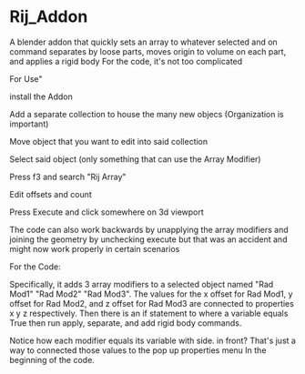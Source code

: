 # Rij_Addon
A blender addon that quickly sets an array to whatever selected and on command separates by loose parts, moves origin to volume on each part, and applies a rigid body
For the code, it's not too complicated 

For Use"

  install the Addon
  
  Add a separate collection to house the many new objecs (Organization is important)
  
  Move object that you want to edit into said collection
 
  Select said object (only something that can use the Array Modifier)

  Press f3 and search "Rij Array"

  Edit offsets and count

  Press Execute and click somewhere on 3d viewport

  The code can also work backwards by unapplying the array modifiers and joining the geometry by unchecking execute but that was an accident and might now work properly in certain scenarios


For the Code:

  Specifically, it adds 3 array modifiers to a selected object named "Rad Mod1" "Rad Mod2" "Rad Mod3".
The values for the x offset for Rad Mod1, y offset for Rad Mod2, and z offset for Rad Mod3 are connected to properties x y z respectively.
Then there is an if statement to where a variable equals True then run apply, separate, and add rigid body commands.

Notice how each modifier equals its variable with side. in front? That's just a way to connected those values to the pop up properties menu
In the beginning of the code.
